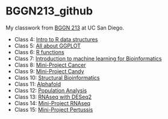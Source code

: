 # BGGN213_github
My classwork from [BGGN 213](https://bioboot.github.io/bggn213_F24/) at UC San Diego.


- Class 4: [Intro to R data structures]()
- Class 5: [All about GGPLOT](https://github.com/josieriveraalfaro/bggn213_github/blob/main/BGGN213%20Class%2005/class05.md)
- Class 6: [R functions](https://github.com/josieriveraalfaro/bggn213_github/blob/main/Class06/class06.md)
- Class 7: [Introduction to machine learning for Bioinformatics](https://github.com/josieriveraalfaro/bggn213_github/blob/main/class07/class07%20lab.md)
- Class 8: [Mini-Project Cancer](https://github.com/josieriveraalfaro/bggn213_github/blob/main/class08_miniproject/class8%20mini%20project.md)
- Class 9: [Mini-Project Candy](https://github.com/josieriveraalfaro/bggn213_github/blob/main/class09/class09candyminiproject.md)
- Class 10: [Structural Bioinformatics](https://github.com/josieriveraalfaro/bggn213_github/blob/main/class10/Class10.md)
- Class 11: [Alphafold](https://github.com/josieriveraalfaro/bggn213_github/blob/main/Class11/Class%2011.md)
- Class 12: [Population Analysis](https://github.com/josieriveraalfaro/bggn213_github/blob/main/Class12/Class12hw.md)
- Class 13: [RNAseq with DESeq2]()
- Class 14: [Mini-Project RNAseq]()
- Class 15: [Mini-Project Pertussis]()